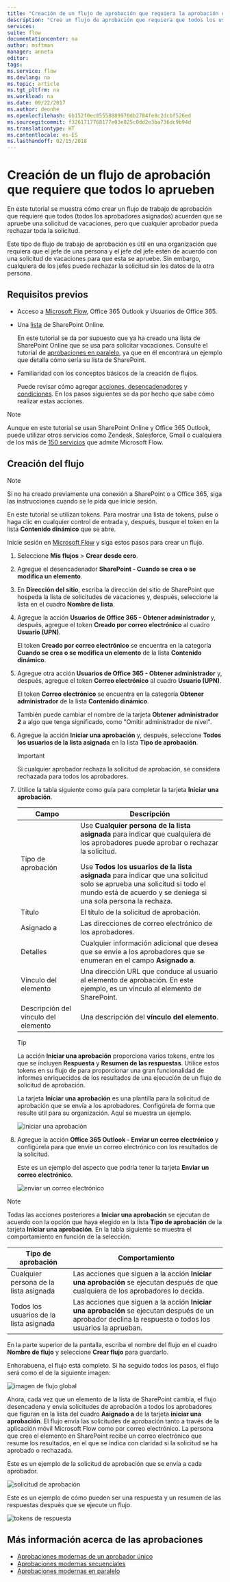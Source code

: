 ```yaml
---
title: "Creación de un flujo de aprobación que requiera la aprobación de todos | Microsoft Docs"
description: "Cree un flujo de aprobación que requiera que todos los usuarios lo aprueben o que una persona rechace una solicitud."
services: 
suite: flow
documentationcenter: na
author: msftman
manager: anneta
editor: 
tags: 
ms.service: flow
ms.devlang: na
ms.topic: article
ms.tgt_pltfrm: na
ms.workload: na
ms.date: 09/22/2017
ms.author: deonhe
ms.openlocfilehash: 6b152f0ec85558889970db2784fe8c2dcbf526ed
ms.sourcegitcommit: f3261717768177e03e825c0dd2e3ba736dc9b94d
ms.translationtype: HT
ms.contentlocale: es-ES
ms.lasthandoff: 02/15/2018
---
```

# <a name="create-an-approval-flow-that-requires-everyone-to-approve"></a>Creación de un flujo de aprobación que requiere que todos lo aprueben
En este tutorial se muestra cómo crear un flujo de trabajo de aprobación que requiere que todos (todos los aprobadores asignados) acuerden que se apruebe una solicitud de vacaciones, pero que cualquier aprobador pueda rechazar toda la solicitud.

Este tipo de flujo de trabajo de aprobación es útil en una organización que requiera que el jefe de una persona y el jefe del jefe estén de acuerdo con una solicitud de vacaciones para que esta se apruebe. Sin embargo, cualquiera de los jefes puede rechazar la solicitud sin los datos de la otra persona.

## <a name="prerequisites"></a>Requisitos previos
* Acceso a [Microsoft Flow](https://flow.microsoft.com), Office 365 Outlook y Usuarios de Office 365.
* Una [lista](https://support.office.com/article/SharePoint-lists-I-An-introduction-f11cd5fe-bc87-4f9e-9bfe-bbd87a22a194) de SharePoint Online.
  
    En este tutorial se da por supuesto que ya ha creado una lista de SharePoint Online que se usa para solicitar vacaciones. Consulte el tutorial de [aprobaciones en paralelo](parallel-modern-approvals.md), ya que en él encontrará un ejemplo que detalla cómo sería su lista de SharePoint.
* Familiaridad con los conceptos básicos de la creación de flujos.
  
    Puede revisar cómo agregar [acciones, desencadenadores](multi-step-logic-flow.md#add-another-action) y [condiciones](add-condition.md). En los pasos siguientes se da por hecho que sabe cómo realizar estas acciones.

> [!NOTE]
> Aunque en este tutorial se usan SharePoint Online y Office 365 Outlook, puede utilizar otros servicios como Zendesk, Salesforce, Gmail o cualquiera de los más de [150 servicios](https://flow.microsoft.com/connectors/) que admite Microsoft Flow.
> 
> 

## <a name="create-the-flow"></a>Creación del flujo
> [!NOTE]
> Si no ha creado previamente una conexión a SharePoint o a Office 365, siga las instrucciones cuando se le pida que inicie sesión.
> 
> 

En este tutorial se utilizan tokens. Para mostrar una lista de tokens, pulse o haga clic en cualquier control de entrada y, después, busque el token en la lista **Contenido dinámico** que se abre.

Inicie sesión en [Microsoft Flow](https://flow.microsoft.com) y siga estos pasos para crear un flujo.

1. Seleccione **Mis flujos** > **Crear desde cero**.
2. Agregue el desencadenador **SharePoint - Cuando se crea o se modifica un elemento**.
3. En **Dirección del sitio**, escriba la dirección del sitio de SharePoint que hospeda la lista de solicitudes de vacaciones y, después, seleccione la lista en el cuadro **Nombre de lista**.
4. Agregue la acción **Usuarios de Office 365 - Obtener administrador** y, después, agregue el token **Creado por correo electrónico** al cuadro **Usuario (UPN)**.
   
    El token **Creado por correo electrónico** se encuentra en la categoría **Cuando se crea o se modifica un elemento** de la lista **Contenido dinámico**.
5. Agregue otra acción **Usuarios de Office 365 - Obtener administrador** y, después, agregue el token **Correo electrónico** al cuadro **Usuario (UPN)**.
   
    El token **Correo electrónico** se encuentra en la categoría **Obtener administrador** de la lista **Contenido dinámico**.
   
    También puede cambiar el nombre de la tarjeta **Obtener administrador 2** a algo que tenga significado, como "Omitir administrador de nivel".
6. Agregue la acción **Iniciar una aprobación** y, después, seleccione **Todos los usuarios de la lista asignada** en la lista **Tipo de aprobación**.
   
   > [!IMPORTANT]
   > Si cualquier aprobador rechaza la solicitud de aprobación, se considera rechazada para todos los aprobadores.
   > 
   > 
7. Utilice la tabla siguiente como guía para completar la tarjeta **Iniciar una aprobación**.
   
   | Campo | Descripción |
   | --- | --- |
   |  Tipo de aprobación |Use **Cualquier persona de la lista asignada** para indicar que cualquiera de los aprobadores puede aprobar o rechazar la solicitud. </p>Use **Todos los usuarios de la lista asignada** para indicar que una solicitud solo se aprueba una solicitud si todo el mundo está de acuerdo y se deniega si una sola persona la rechaza. |
   |  Título |El título de la solicitud de aprobación. |
   |  Asignado a |Las direcciones de correo electrónico de los aprobadores. |
   |  Detalles |Cualquier información adicional que desea que se envíe a los aprobadores que se enumeran en el campo **Asignado a**. |
   |  Vínculo del elemento |Una dirección URL que conduce al usuario al elemento de aprobación. En este ejemplo, es un vínculo al elemento de SharePoint. |
   |  Descripción del vínculo del elemento |Una descripción del **vínculo del elemento**. |
   
   > [!TIP]
   > La acción **Iniciar una aprobación** proporciona varios tokens, entre los que se incluyen **Respuesta** y **Resumen de las respuestas**. Utilice estos tokens en su flujo de para proporcionar una gran funcionalidad de informes enriquecidos de los resultados de una ejecución de un flujo de solicitud de aprobación.
   > 
   > 
   
    La tarjeta **Iniciar una aprobación** es una plantilla para la solicitud de aprobación que se envía a los aprobadores. Configúrela de forma que resulte útil para su organización. Aquí se muestra un ejemplo.
   
    ![iniciar una aprobación](media/all-assigned-must-approve/start-an-approval-card.png)
8. Agregue la acción **Office 365 Outlook - Enviar un correo electrónico** y configúrela para que envíe un correo electrónico con los resultados de la solicitud.
   
    Este es un ejemplo del aspecto que podría tener la tarjeta **Enviar un correo electrónico**.
   
    ![enviar un correo electrónico](media/all-assigned-must-approve/send-an-email-card.png)

> [!NOTE]
> Todas las acciones posteriores a **Iniciar una aprobación** se ejecutan de acuerdo con la opción que haya elegido en la lista **Tipo de aprobación** de la tarjeta **Iniciar una aprobación**. En la tabla siguiente se muestra el comportamiento en función de la selección.
> 
> 

| Tipo de aprobación | Comportamiento |
| --- | --- |
| Cualquier persona de la lista asignada |Las acciones que siguen a la acción **Iniciar una aprobación** se ejecutan después de que cualquiera de los aprobadores lo decida. |
| Todos los usuarios de la lista asignada |Las acciones que siguen a la acción **Iniciar una aprobación** se ejecutan después de un aprobador declina la respuesta o todos los usuarios la aprueban. |

En la parte superior de la pantalla, escriba el nombre del flujo en el cuadro **Nombre de flujo** y seleccione **Crear flujo** para guardarlo.

Enhorabuena, el flujo está completo. Si ha seguido todos los pasos, el flujo será como el de la siguiente imagen:

![imagen de flujo global](media/all-assigned-must-approve/overall-flow.png)

Ahora, cada vez que un elemento de la lista de SharePoint cambia, el flujo desencadena y envía solicitudes de aprobación a todos los aprobadores que figuran en la lista del cuadro **Asignado a** de la tarjeta **iniciar una aprobación**. El flujo envía las solicitudes de aprobación tanto a través de la aplicación móvil Microsoft Flow como por correo electrónico. La persona que crea el elemento en SharePoint recibe un correo electrónico que resume los resultados, en el que se indica con claridad si la solicitud se ha aprobado o rechazada.

Este es un ejemplo de la solicitud de aprobación que se envía a cada aprobador.

![solicitud de aprobación](media/all-assigned-must-approve/approval-request.png)

Este es un ejemplo de cómo pueden ser una respuesta y un resumen de las respuestas después que se ejecute un flujo.

![tokens de respuesta](media/all-assigned-must-approve/response-output.png)

## <a name="learn-more-about-approvals"></a>Más información acerca de las aprobaciones
* [Aprobaciones modernas de un aprobador único](modern-approvals.md)
* [Aprobaciones modernas secuenciales](sequential-modern-approvals.md)
* [Aprobaciones modernas en paralelo](sequential-modern-approvals.md)

